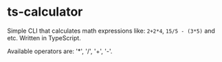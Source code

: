 # ts-calculator
Simple CLI that calculates math expressions like: `2+2*4`, `15/5 - (3*5)` and etc. Written in TypeScript.

Available operators are: '*', '/', '+', '-'.
